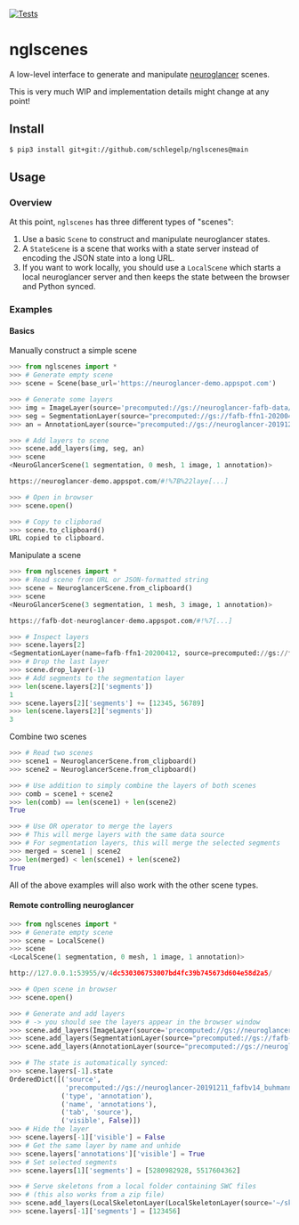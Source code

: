 [![Tests](https://github.com/schlegelp/nglscenes/actions/workflows/test-package.yml/badge.svg)](https://github.com/schlegelp/nglscenes/actions/workflows/test-package.yml)

# nglscenes
A low-level interface to generate and manipulate [neuroglancer](https://github.com/google/neuroglancer) scenes.

This is very much WIP and implementation details might change at any point!

## Install

```bash
$ pip3 install git+git://github.com/schlegelp/nglscenes@main
```

## Usage

### Overview

At this point, `nglscenes` has three different types of "scenes":

1. Use a basic `Scene` to construct and manipulate neuroglancer states.
2. A `StateScene` is a scene that works with a state server instead of encoding
   the JSON state into a long URL.
3. If you want to work locally, you should use a `LocalScene` which starts a
   local neuroglancer server and then keeps the state between the browser and
   Python synced.

### Examples

#### Basics

Manually construct a simple scene

```python
>>> from nglscenes import *
>>> # Generate empty scene
>>> scene = Scene(base_url='https://neuroglancer-demo.appspot.com')

>>> # Generate some layers
>>> img = ImageLayer(source='precomputed://gs://neuroglancer-fafb-data/fafb_v14/fafb_v14_clahe')
>>> seg = SegmentationLayer(source="precomputed://gs://fafb-ffn1-20200412/segmentation")
>>> an = AnnotationLayer(source="precomputed://gs://neuroglancer-20191211_fafbv14_buhmann2019_li20190805")

>>> # Add layers to scene
>>> scene.add_layers(img, seg, an)
>>> scene
<NeuroGlancerScene(1 segmentation, 0 mesh, 1 image, 1 annotation)>

https://neuroglancer-demo.appspot.com/#!%7B%22laye[...]

>>> # Open in browser
>>> scene.open()

>>> # Copy to clipborad
>>> scene.to_clipboard()
URL copied to clipboard.
```

Manipulate a scene

```python
>>> from nglscenes import *
>>> # Read scene from URL or JSON-formatted string
>>> scene = NeuroglancerScene.from_clipboard()
>>> scene
<NeuroGlancerScene(3 segmentation, 1 mesh, 3 image, 1 annotation)>

https://fafb-dot-neuroglancer-demo.appspot.com/#!%7[...]

>>> # Inspect layers
>>> scene.layers[2]
<SegmentationLayer(name=fafb-ffn1-20200412, source=precomputed://gs://fafb-ffn1-20200412/segmentation, selected segments=1)>
>>> # Drop the last layer
>>> scene.drop_layer(-1)
>>> # Add segments to the segmentation layer
>>> len(scene.layers[2]['segments'])
1
>>> scene.layers[2]['segments'] += [12345, 56789]
>>> len(scene.layers[2]['segments'])
3
```

Combine two scenes

```python
>>> # Read two scenes
>>> scene1 = NeuroglancerScene.from_clipboard()
>>> scene2 = NeuroglancerScene.from_clipboard()

>>> # Use addition to simply combine the layers of both scenes
>>> comb = scene1 + scene2
>>> len(comb) == len(scene1) + len(scene2)
True

>>> # Use OR operator to merge the layers
>>> # This will merge layers with the same data source
>>> # For segmentation layers, this will merge the selected segments
>>> merged = scene1 | scene2
>>> len(merged) < len(scene1) + len(scene2)
True
```

All of the above examples will also work with the other scene types.


#### Remote controlling neuroglancer

```python
>>> from nglscenes import *
>>> # Generate empty scene
>>> scene = LocalScene()
>>> scene                                                                                                                        
<LocalScene(1 segmentation, 0 mesh, 1 image, 1 annotation)>

http://127.0.0.1:53955/v/4dc530306753007bd4fc39b745673d604e58d2a5/

>>> # Open scene in browser
>>> scene.open()

>>> # Generate and add layers
>>> # -> you should see the layers appear in the browser window
>>> scene.add_layers(ImageLayer(source='precomputed://gs://neuroglancer-fafb-data/fafb_v14/fafb_v14_clahe'))
>>> scene.add_layers(SegmentationLayer(source="precomputed://gs://fafb-ffn1-20200412/segmentation"))
>>> scene.add_layers(AnnotationLayer(source="precomputed://gs://neuroglancer-20191211_fafbv14_buhmann2019_li20190805"))

>>> # The state is automatically synced:
>>> scene.layers[-1].state
OrderedDict([('source',
              'precomputed://gs://neuroglancer-20191211_fafbv14_buhmann2019_li20190805'),
             ('type', 'annotation'),
             ('name', 'annotations'),
             ('tab', 'source'),
             ('visible', False)])
>>> # Hide the layer
>>> scene.layers[-1]['visible'] = False
>>> # Get the same layer by name and unhide
>>> scene.layers['annotations']['visible'] = True
>>> # Set selected segments
>>> scene.layers[1]['segments'] = [5280982928, 5517604362]

>>> # Serve skeletons from a local folder containing SWC files
>>> # (this also works from a zip file)
>>> scene.add_layers(LocalSkeletonLayer(LocalSkeletonLayer(source='~/skeletons/')))
>>> scene.layers[-1]['segments'] = [123456]
```
